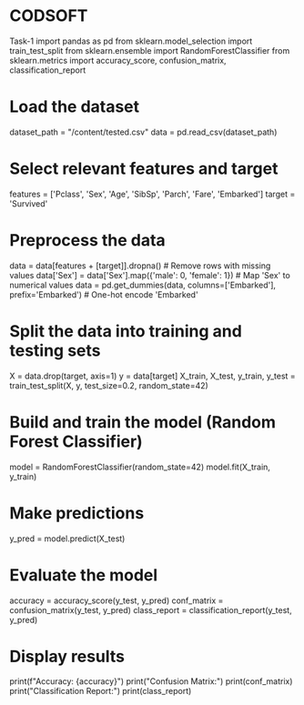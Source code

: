 # CODSOFT
Task-1
import pandas as pd
from sklearn.model_selection import train_test_split
from sklearn.ensemble import RandomForestClassifier
from sklearn.metrics import accuracy_score, confusion_matrix, classification_report

# Load the dataset
dataset_path = "/content/tested.csv"
data = pd.read_csv(dataset_path)

# Select relevant features and target
features = ['Pclass', 'Sex', 'Age', 'SibSp', 'Parch', 'Fare', 'Embarked']
target = 'Survived'

# Preprocess the data
data = data[features + [target]].dropna()  # Remove rows with missing values
data['Sex'] = data['Sex'].map({'male': 0, 'female': 1})  # Map 'Sex' to numerical values
data = pd.get_dummies(data, columns=['Embarked'], prefix='Embarked')  # One-hot encode 'Embarked'

# Split the data into training and testing sets
X = data.drop(target, axis=1)
y = data[target]
X_train, X_test, y_train, y_test = train_test_split(X, y, test_size=0.2, random_state=42)

# Build and train the model (Random Forest Classifier)
model = RandomForestClassifier(random_state=42)
model.fit(X_train, y_train)

# Make predictions
y_pred = model.predict(X_test)

# Evaluate the model
accuracy = accuracy_score(y_test, y_pred)
conf_matrix = confusion_matrix(y_test, y_pred)
class_report = classification_report(y_test, y_pred)

# Display results
print(f"Accuracy: {accuracy}")
print("Confusion Matrix:")
print(conf_matrix)
print("Classification Report:")
print(class_report)
